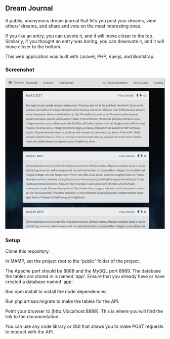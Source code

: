## Dream Journal

A public, anonymous dream journal that lets you post your dreams, view others' dreams, and share and vote on the most interesting ones.

If you like an entry, you can upvote it, and it will move closer to the top. Similarly, if you thought an entry was boring, you can downvote it, and it will move closer to the bottom.

This web application was built with Laravel, PHP, Vue.js, and Bootstrap.

### Screenshot
![screenshot](screenshot.png)

### Setup

Clone this repository.

In MAMP, set the project root to the 'public' folder of the project.

The Apache port should be 8888 and the MySQL port 8889.
The database the tables are stored in is named 'app'.
Ensure that you already have or have created a database named 'app'.

Run npm install to install the node dependencies.

Run php artisan:migrate to make the tables for the API.

Point your browser to [http://localhost:8888].  This is where you will find the link to the documentation.

You can use any code library or GUI that allows you to make POST requests to interact with the API.